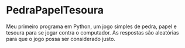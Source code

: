 # PedraPapelTesoura
Meu primeiro programa em Python, um jogo simples de pedra, papel e tesoura para se jogar contra o computador.
As respostas são aleatórias para que o jogo possa ser considerado justo.
